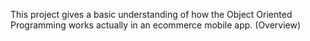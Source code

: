 This project gives a basic understanding of how the Object Oriented Programming works actually in an ecommerce mobile app.
(Overview)
